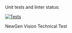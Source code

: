 Unit tests and linter status:

[![Tests](https://github.com/leteli/newgen-test/actions/workflows/test.yml/badge.svg)](https://github.com/leteli/newgen-test/actions/workflows/test.yml)

NewGen Vision Technical Test